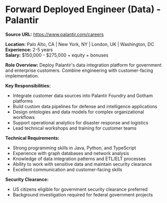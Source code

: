 # Forward Deployed Engineer (Data) - Palantir

**Source URL:** https://www.palantir.com/careers

**Location:** Palo Alto, CA | New York, NY | London, UK | Washington, DC  
**Experience:** 2-5 years  
**Salary:** $150,000 - $275,000 + equity + bonuses

**Role Overview:**
Deploy Palantir's data integration platform for government and enterprise customers. Combine engineering with customer-facing implementation.

**Key Responsibilities:**
- Integrate customer data sources into Palantir Foundry and Gotham platforms
- Build custom data pipelines for defense and intelligence applications
- Design ontologies and data models for complex organizational workflows
- Support operational analytics for disaster response and logistics
- Lead technical workshops and training for customer teams

**Technical Requirements:**
- Strong programming skills in Java, Python, and TypeScript
- Experience with graph databases and network analysis
- Knowledge of data integration patterns and ETL/ELT processes
- Ability to work with sensitive data and maintain security clearance
- Excellent communication and customer-facing skills

**Security Clearance:**
- US citizens eligible for government security clearance preferred
- Background investigation required for federal government projects